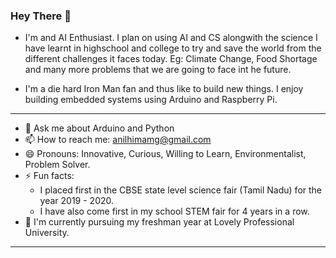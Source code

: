 ### Hey There 👋

- I'm and AI Enthusiast. I plan on using AI and CS alongwith the science I have learnt in highschool and college to try and save the world from the different challenges it faces today. Eg: Climate Change, Food Shortage and many more problems that we are going to face int he future.

- I'm a die hard Iron Man fan and thus like to build new things. I enjoy building embedded systems using Arduino and Raspberry Pi.

-----------------------------------------------------------------

- 💬 Ask me about Arduino and Python
- 📫 How to reach me: anilhimamg@gmail.com
- 😄 Pronouns: Innovative, Curious, Willing to Learn, Environmentalist, Problem Solver.
- ⚡ Fun facts: 
  - I placed first in the CBSE state level science fair (Tamil Nadu) for the year 2019 - 2020.
  - I have also come first in my school STEM fair for 4 years in a row.
- 🌱 I'm currently pursuing my freshman year at Lovely Professional University. 

-----------------------------------------------------------------
